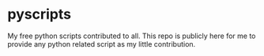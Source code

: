 pyscripts
=========

My free python scripts contributed to all.
This repo is publicly here for me to provide any python related script as my little contribution.

